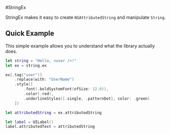 #StringEx

StringEx makes it easy to create `NSAttributedString` and manipulate `String`.

## Quick Example

This simple example allows you to understand what the library actually does.

```swift
let string = "Hello, <user />!"
let ex = string.ex

ex[.tag("user")]
    .replace(with: "UserName")
    .style([
        .font(.boldSystemFont(ofSize: 12.0)),
        .color(.red),
        .underlineStyles([.single, .patternDot], color: .green)
    ])

let attributedString = ex.attributedString

let label = UILabel()
label.attributedText = attributedString
```

